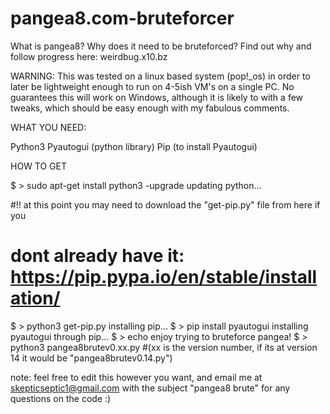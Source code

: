 # pangea8.com-bruteforcer

What is pangea8? Why does it need to be bruteforced?
Find out why and follow progress here: weirdbug.x10.bz

WARNING: This was tested on a linux based system (pop!_os) in order to 
later be lightweight enough to run on 4-5ish VM's on a single PC.
No guarantees this will work on Windows, although it is likely to with a few tweaks, 
which should be easy enough with my fabulous comments.


WHAT YOU NEED:

Python3
Pyautogui (python library)
Pip (to install Pyautogui)

HOW TO GET

  $ > sudo apt-get install python3 -upgrade
updating python...

#!! at this point you may need to download the "get-pip.py" file from here if you
#   dont already have it: https://pip.pypa.io/en/stable/installation/

  $ > python3 get-pip.py
installing pip...
  $ > pip install pyautogui
installing pyautogui through pip...
  $ > echo enjoy trying to bruteforce pangea!
  $ > python3 pangea8brutev0.xx.py #(xx is the version number, if its at version 14 it would be "pangea8brutev0.14.py")
  
  
  note: feel free to edit this however you want, and email me at skepticseptic1@gmail.com with the subject "pangea8 brute"
  for any questions on the code :)

